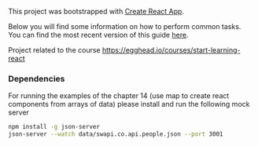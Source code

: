 This project was bootstrapped with [Create React App](https://github.com/facebookincubator/create-react-app).

Below you will find some information on how to perform common tasks.<br>
You can find the most recent version of this guide [here](https://github.com/facebookincubator/create-react-app/blob/master/packages/react-scripts/template/README.md).

Project related to the course https://egghead.io/courses/start-learning-react

### Dependencies
For running the examples of the chapter 14 (use map to create react components from arrays of data) please install and run the following mock server

```bash
npm install -g json-server
json-server --watch data/swapi.co.api.people.json --port 3001
```